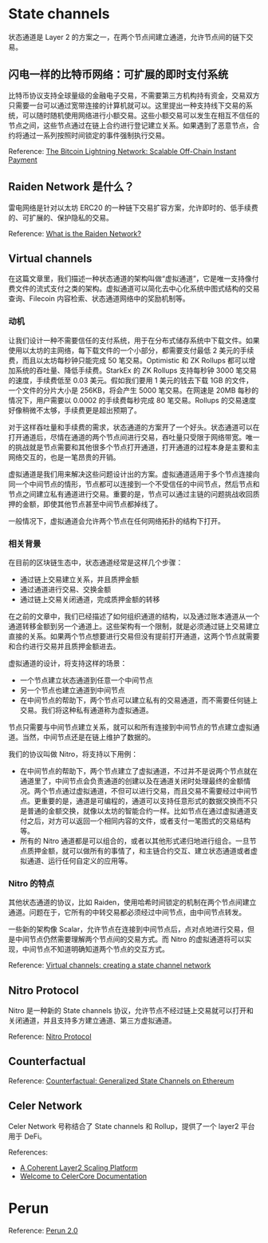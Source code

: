 # State channels

状态通道是 Layer 2 的方案之一，在两个节点间建立通道，允许节点间的链下交易。

## 闪电一样的比特币网络：可扩展的即时支付系统

比特币协议支持全球量级的金融电子交易，不需要第三方机构持有资金，交易双方只需要一台可以通过宽带连接的计算机就可以。这里提出一种支持线下交易的系统，可以随时随机使用网络进行小额交易。这些小额交易可以发生在相互不信任的节点之间，这些节点通过在链上合约进行登记建立关系。如果遇到了恶意节点，合约将通过一系列按照时间锁定的事件强制执行交易。

Reference: [The Bitcoin Lightning Network: Scalable Off-Chain Instant Payment](https://lightning.network/lightning-network-paper.pdf)

## Raiden Network 是什么？

雷电网络是针对以太坊 ERC20 的一种链下交易扩容方案，允许即时的、低手续费的、可扩展的、保护隐私的交易。

Reference: [What is the Raiden Network?](https://raiden.network/101.html)

## Virtual channels

在这篇文章里，我们描述一种状态通道的架构叫做“虚拟通道”，它是唯一支持像付费文件的流式支付之类的架构。虚拟通道可以简化去中心化系统中图式结构的交易查询、Filecoin 内容检索、状态通道网络中的奖励机制等。

### 动机

让我们设计一种不需要信任的支付系统，用于在分布式储存系统中下载文件。如果使用以太坊的主网络，每下载文件的一个小部分，都需要支付最低 2 美元的手续费，而且以太坊每秒钟只能完成 50 笔交易。Optimistic 和 ZK Rollups 都可以增加系统的吞吐量、降低手续费。StarkEx 的 ZK Rollups 支持每秒钟 3000 笔交易的速度，手续费低至 0.03 美元。假如我们要用 1 美元的钱去下载 1GB 的文件，一个文件的分片大小是 256KB，将会产生 5000 笔交易。在网速是 20MB 每秒的情况下，用户需要以 0.0002 的手续费每秒完成 80 笔交易。Rollups 的交易速度好像稍微不太够，手续费更是超出预期了。

对于这样吞吐量和手续费的需求，状态通道的方案开了一个好头。状态通道可以在打开通道后，尽情在通道的两个节点间进行交易，吞吐量只受限于网络带宽。唯一的挑战就是节点需要和其他很多个节点打开通道，打开通道的过程本身是主要和主网络交互的，也是一笔昂贵的开销。

虚拟通道是我们用来解决这些问题设计出的方案。虚拟通道适用于多个节点连接向同一个中间节点的情形，节点都可以连接到一个不受信任的中间节点，然后节点和节点之间建立私有通道进行交易。重要的是，节点可以通过主链的问题挑战收回质押的金额，即使其他节点甚至中间节点都掉线了。

一般情况下，虚拟通道会允许两个节点在任何网络拓扑的结构下打开。

### 相关背景

在目前的区块链生态中，状态通道经常是这样几个步骤：

- 通过链上交易建立关系，并且质押金额
- 通过通道进行交易、交换金额
- 通过链上交易关闭通道，完成质押金额的转移

在之前的文章中，我们已经描述了如何组织通道的结构，以及通过账本通道从一个通道转移金额到另一个通道上。这些架构有一个限制，就是必须通过链上交易建立直接的关系。如果两个节点想要进行交易但没有提前打开通道，这两个节点就需要和合约进行交易并且质押金额进去。

虚拟通道的设计，将支持这样的场景：

- 一个节点建立状态通道到任意一个中间节点
- 另一个节点也建立通道到中间节点
- 在中间节点的帮助下，两个节点可以建立私有的交易通道，而不需要任何链上交易。我们将这种私有通道称为虚拟通道。

节点只需要与中间节点建立关系，就可以和所有连接到中间节点的节点建立虚拟通道。当然，中间节点还是在链上维护了数据的。

我们的协议叫做 Nitro，将支持以下用例：

- 在中间节点的帮助下，两个节点建立了虚拟通道，不过并不是说两个节点就在通道里了，中间节点会负责通道的创建以及在通道关闭时处理最终的金额情况。两个节点通过虚拟通道，不但可以进行交易，而且交易不需要经过中间节点。更重要的是，通道是可编程的，通道可以支持任意形式的数据交换而不只是普通的金额交换，就像以太坊的智能合约一样。比如节点在通过虚拟通道支付之后，对方可以返回一个相同内容的文件，或者支付一笔图式的交易结构等。
- 所有的 Nitro 通道都是可以组合的，或者以其他形式递归地进行组合。一旦节点质押金额，就可以做所有的事情了，和主链合约交互、建立状态通道或者虚拟通道、运行任何自定义的应用等。

### Nitro 的特点

其他状态通道的协议，比如 Raiden，使用哈希时间锁定的机制在两个节点间建立通道。问题在于，它所有的中转交易都必须经过中间节点，由中间节点转发。

一些新的架构像 Scalar，允许节点在连接到中间节点后，点对点地进行交易，但是中间节点仍然需要理解两个节点间的交易方式。而 Nitro 的虚拟通道将可以实现，中间节点不知道明确知道两个节点的交互方式。

Reference: [Virtual channels: creating a state channel network](https://blog.statechannels.org/virtual-channels/)

## Nitro Protocol

Nitro 是一种新的 State channels 协议，允许节点不经过链上交易就可以打开和关闭通道，并且支持多方建立通道、第三方虚拟通道。

Reference: [Nitro Protocol](https://eprint.iacr.org/2019/219.pdf)

## Counterfactual

Reference: [Counterfactual: Generalized State Channels on Ethereum](https://medium.com/statechannels/counterfactual-generalized-state-channels-on-ethereum-d38a36d25fc6)

## Celer Network

Celer Network 号称结合了 State channels 和 Rollup，提供了一个 layer2 平台用于 DeFi。

References:
- [A Coherent Layer2 Scaling Platform](https://www.celer.network/technology)
- [Welcome to CelerCore Documentation](https://www.celer.network/docs/celercore/)

# Perun

Reference: [Perun 2.0](https://perun.network/wp-content/uploads/Perun2.0.pdf)


